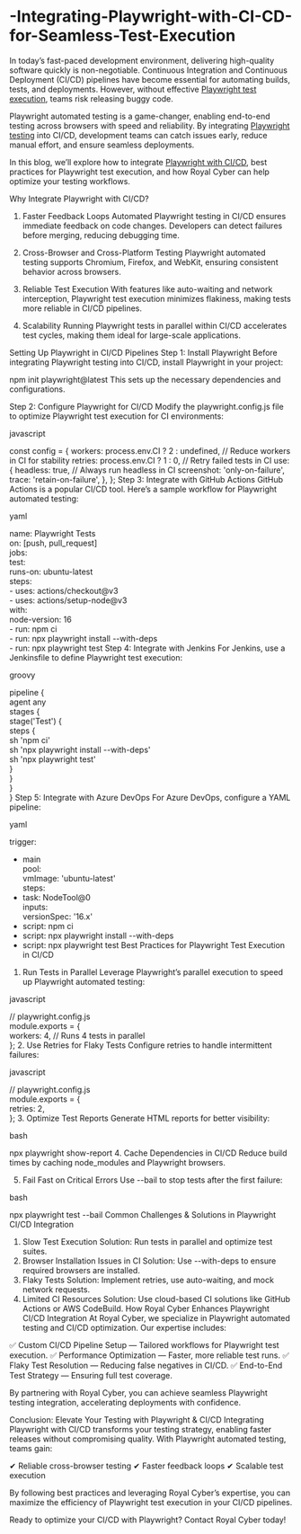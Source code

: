# -Integrating-Playwright-with-CI-CD-for-Seamless-Test-Execution

In today’s fast-paced development environment, delivering high-quality software quickly is non-negotiable. Continuous Integration and Continuous Deployment (CI/CD) pipelines have become essential for automating builds, tests, and deployments. However, without effective [Playwright test execution](https://www.royalcyber.com/company/contact-us/), teams risk releasing buggy code.

Playwright automated testing is a game-changer, enabling end-to-end testing across browsers with speed and reliability. By integrating [Playwright testing](https://www.royalcyber.com/technologies/test-automation-consulting-services/playwright-test-automation-services/) into CI/CD, development teams can catch issues early, reduce manual effort, and ensure seamless deployments.

In this blog, we’ll explore how to integrate [Playwright with CI/CD](https://www.royalcyber.com/blogs/test-automation/playwright-automated-testing-in-docker-with-appium/?refer=T&N=&utm_source=offpage&utm_medium=Post&utm_campaign=playwright), best practices for Playwright test execution, and how Royal Cyber can help optimize your testing workflows.

Why Integrate Playwright with CI/CD?
1. Faster Feedback Loops
Automated Playwright testing in CI/CD ensures immediate feedback on code changes. Developers can detect failures before merging, reducing debugging time.

2. Cross-Browser and Cross-Platform Testing
Playwright automated testing supports Chromium, Firefox, and WebKit, ensuring consistent behavior across browsers.

3. Reliable Test Execution
With features like auto-waiting and network interception, Playwright test execution minimizes flakiness, making tests more reliable in CI/CD pipelines.

4. Scalability
Running Playwright tests in parallel within CI/CD accelerates test cycles, making them ideal for large-scale applications.

Setting Up Playwright in CI/CD Pipelines
Step 1: Install Playwright
Before integrating Playwright testing into CI/CD, install Playwright in your project:

npm init playwright@latest
This sets up the necessary dependencies and configurations.

Step 2: Configure Playwright for CI/CD
Modify the playwright.config.js file to optimize Playwright test execution for CI environments:

javascript

const config = {
  workers: process.env.CI ? 2 : undefined, // Reduce workers in CI for stability
  retries: process.env.CI ? 1 : 0, // Retry failed tests in CI
  use: {
    headless: true, // Always run headless in CI
    screenshot: 'only-on-failure',
    trace: 'retain-on-failure',
  },
};
Step 3: Integrate with GitHub Actions
GitHub Actions is a popular CI/CD tool. Here’s a sample workflow for Playwright automated testing:

yaml

name: Playwright Tests  
on: [push, pull_request]  
jobs:  
  test:  
    runs-on: ubuntu-latest  
    steps:  
      - uses: actions/checkout@v3  
      - uses: actions/setup-node@v3  
        with:  
          node-version: 16  
      - run: npm ci  
      - run: npx playwright install --with-deps  
      - run: npx playwright test
Step 4: Integrate with Jenkins
For Jenkins, use a Jenkinsfile to define Playwright test execution:

groovy

pipeline {  
  agent any  
  stages {  
    stage('Test') {  
      steps {  
        sh 'npm ci'  
        sh 'npx playwright install --with-deps'  
        sh 'npx playwright test'  
      }  
    }  
  }  
}
Step 5: Integrate with Azure DevOps
For Azure DevOps, configure a YAML pipeline:

yaml

trigger:  
- main  
pool:  
  vmImage: 'ubuntu-latest'  
steps:  
- task: NodeTool@0  
  inputs:  
    versionSpec: '16.x'  
- script: npm ci  
- script: npx playwright install --with-deps  
- script: npx playwright test
Best Practices for Playwright Test Execution in CI/CD
1. Run Tests in Parallel
Leverage Playwright’s parallel execution to speed up Playwright automated testing:

javascript

// playwright.config.js  
module.exports = {  
  workers: 4, // Runs 4 tests in parallel  
};
2. Use Retries for Flaky Tests
Configure retries to handle intermittent failures:

javascript

// playwright.config.js  
module.exports = {  
  retries: 2,  
};
3. Optimize Test Reports
Generate HTML reports for better visibility:

bash

npx playwright show-report
4. Cache Dependencies in CI/CD
Reduce build times by caching node_modules and Playwright browsers.

5. Fail Fast on Critical Errors
Use --bail to stop tests after the first failure:

bash

npx playwright test --bail
Common Challenges & Solutions in Playwright CI/CD Integration
1. Slow Test Execution
Solution: Run tests in parallel and optimize test suites.
2. Browser Installation Issues in CI
Solution: Use --with-deps to ensure required browsers are installed.
3. Flaky Tests
Solution: Implement retries, use auto-waiting, and mock network requests.
4. Limited CI Resources
Solution: Use cloud-based CI solutions like GitHub Actions or AWS CodeBuild.
How Royal Cyber Enhances Playwright CI/CD Integration
At Royal Cyber, we specialize in Playwright automated testing and CI/CD optimization. Our expertise includes:

✅ Custom CI/CD Pipeline Setup — Tailored workflows for Playwright test execution.
✅ Performance Optimization — Faster, more reliable test runs.
✅ Flaky Test Resolution — Reducing false negatives in CI/CD.
✅ End-to-End Test Strategy — Ensuring full test coverage.

By partnering with Royal Cyber, you can achieve seamless Playwright testing integration, accelerating deployments with confidence.

Conclusion: Elevate Your Testing with Playwright & CI/CD
Integrating Playwright with CI/CD transforms your testing strategy, enabling faster releases without compromising quality. With Playwright automated testing, teams gain:

✔ Reliable cross-browser testing
✔ Faster feedback loops
✔ Scalable test execution

By following best practices and leveraging Royal Cyber’s expertise, you can maximize the efficiency of Playwright test execution in your CI/CD pipelines.

Ready to optimize your CI/CD with Playwright? Contact Royal Cyber today!
